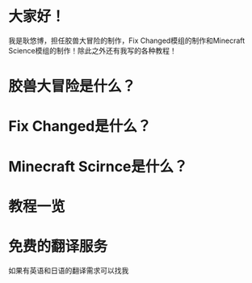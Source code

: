 # 大家好！
我是耿悠博，担任胶兽大冒险的制作，Fix Changed模组的制作和Minecraft Science模组的制作！除此之外还有我写的各种教程！
# 胶兽大冒险是什么？

# Fix Changed是什么？

# Minecraft Scirnce是什么？

# 教程一览

# 免费的翻译服务
如果有英语和日语的翻译需求可以找我
